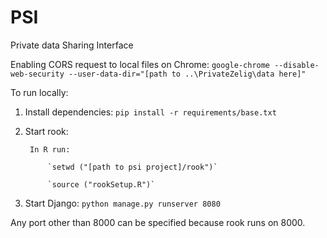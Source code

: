 # PSI
Private data Sharing Interface

Enabling CORS request to local files on Chrome:
`google-chrome --disable-web-security --user-data-dir="[path to ..\PrivateZelig\data here]"`


To run locally:

1. Install dependencies: `pip install -r requirements/base.txt`

2. Start rook:

        In R run: 

            `setwd ("[path to psi project]/rook")`

            `source ("rookSetup.R")`

3. Start Django: `python manage.py runserver 8080`

Any port other than 8000 can be specified because rook runs on 8000. 

